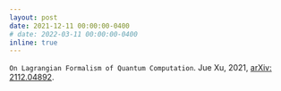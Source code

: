 ```yaml
---
layout: post
date: 2021-12-11 00:00:00-0400
# date: 2022-03-11 00:00:00-0400
inline: true
---
```

`On Lagrangian Formalism of Quantum Computation`.
Jue Xu, 2021, [arXiv: 2112.04892](https://arxiv.org/abs/2112.04892).
<!-- Online poster session at QIP 2022 [arXiv: 2112.04892](https://arxiv.org/abs/2112.04892). -->

